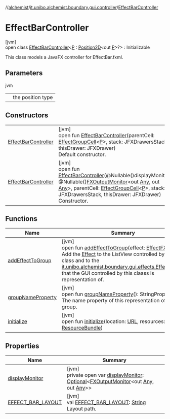 //[alchemist](../../../index.md)/[it.unibo.alchemist.boundary.gui.controller](../index.md)/[EffectBarController](index.md)

# EffectBarController

[jvm]\
open class [EffectBarController](index.md)<[P](index.md) : [Position2D](../../it.unibo.alchemist.model.interfaces/-position2-d/index.md)<out [P](../../it.unibo.alchemist.boundary.gui.effects.json/-effect-group-adapter/index.md)>?> : Initializable

This class models a JavaFX controller for EffectBar.fxml.

## Parameters

jvm

| | |
|---|---|
| <P> | the position type |

## Constructors

| | |
|---|---|
| [EffectBarController](-effect-bar-controller.md) | [jvm]<br>open fun [EffectBarController](-effect-bar-controller.md)(parentCell: [EffectGroupCell](../../it.unibo.alchemist.boundary.gui.view.cells/-effect-group-cell/index.md)<[P](../../it.unibo.alchemist.boundary.gui.effects.json/-effect-group-adapter/index.md)>, stack: JFXDrawersStack, thisDrawer: JFXDrawer)<br>Default constructor. |
| [EffectBarController](-effect-bar-controller.md) | [jvm]<br>open fun [EffectBarController](-effect-bar-controller.md)(@Nullable()displayMonitor: @Nullable()[FXOutputMonitor](../../it.unibo.alchemist.boundary.interfaces/-f-x-output-monitor/index.md)<out [Any](https://kotlinlang.org/api/latest/jvm/stdlib/kotlin/-any/index.html), out [Any](https://kotlinlang.org/api/latest/jvm/stdlib/kotlin/-any/index.html)>, parentCell: [EffectGroupCell](../../it.unibo.alchemist.boundary.gui.view.cells/-effect-group-cell/index.md)<[P](../../it.unibo.alchemist.boundary.gui.effects.json/-effect-group-adapter/index.md)>, stack: JFXDrawersStack, thisDrawer: JFXDrawer)<br>Constructor. |

## Functions

| Name | Summary |
|---|---|
| [addEffectToGroup](add-effect-to-group.md) | [jvm]<br>open fun [addEffectToGroup](add-effect-to-group.md)(effect: [EffectFX](../../it.unibo.alchemist.boundary.gui.effects/-effect-f-x/index.md)<[P](../../it.unibo.alchemist.boundary.gui.effects.json/-effect-group-adapter/index.md)>)<br>Add the [Effect](../../it.unibo.alchemist.boundary.gui.effects/-effect-f-x/index.md) to the ListView controlled by this class and to the [it.unibo.alchemist.boundary.gui.effects.EffectGroup](../../it.unibo.alchemist.boundary.gui.effects/-effect-group/index.md) that the GUI controlled by this claass is representation of. |
| [groupNameProperty](group-name-property.md) | [jvm]<br>open fun [groupNameProperty](group-name-property.md)(): StringProperty<br>The name property of this representation of the group. |
| [initialize](initialize.md) | [jvm]<br>open fun [initialize](initialize.md)(location: [URL](https://docs.oracle.com/javase/8/docs/api/java/net/URL.html), resources: [ResourceBundle](https://docs.oracle.com/javase/8/docs/api/java/util/ResourceBundle.html)) |

## Properties

| Name | Summary |
|---|---|
| [displayMonitor](display-monitor.md) | [jvm]<br>private open var [displayMonitor](display-monitor.md): [Optional](https://docs.oracle.com/javase/8/docs/api/java/util/Optional.html)<[FXOutputMonitor](../../it.unibo.alchemist.boundary.interfaces/-f-x-output-monitor/index.md)<out [Any](https://kotlinlang.org/api/latest/jvm/stdlib/kotlin/-any/index.html), out [Any](https://kotlinlang.org/api/latest/jvm/stdlib/kotlin/-any/index.html)>> |
| [EFFECT_BAR_LAYOUT](-e-f-f-e-c-t_-b-a-r_-l-a-y-o-u-t.md) | [jvm]<br>val [EFFECT_BAR_LAYOUT](-e-f-f-e-c-t_-b-a-r_-l-a-y-o-u-t.md): [String](https://docs.oracle.com/javase/8/docs/api/java/lang/String.html)<br>Layout path. |
